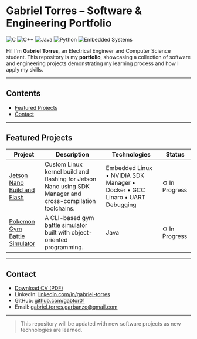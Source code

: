 # Gabriel Torres – Software & Engineering Portfolio

![C](https://img.shields.io/badge/C-lightblue)
![C++](https://img.shields.io/badge/C++-blue)
![Java](https://img.shields.io/badge/Java-orange)
![Python](https://img.shields.io/badge/Python-darkgreen)
![Embedded Systems](https://img.shields.io/badge/Embedded%20Systems-purple)

Hi! I'm **Gabriel Torres**, an Electrical Engineer and Computer Science student. This repository is my **portfolio**, showcasing a collection of software and engineering projects demonstrating my learning process and how I apply my skills.

---

## Contents

- [Featured Projects](#featured-projects)
- [Contact](#contact)

---

## Featured Projects

| Project | Description | Technologies | Status |
|---------|------------|-------------|--------|
| [Jetson Nano Build and Flash](projects/jetson-nano-build-and-flash/README.md) | Custom Linux kernel build and flashing for Jetson Nano using SDK Manager and cross-compilation toolchains. | Embedded Linux • NVIDIA SDK Manager • Docker • GCC Linaro • UART Debugging | ⚙ In Progress |
| [Pokemon Gym Battle Simulator](projects/pokemon-gym-battle-simulator/README.md) | A CLI-based gym battle simulator built with object-oriented programming. | Java | ⚙ In Progress |


---

## Contact

- [Download CV (PDF)](CV/GabrielTorres_CV.pdf)  
- LinkedIn: [linkedin.com/in/gabriel-torres](https://linkedin.com/in/gabriel-torres-garbanzo)  
- GitHub: [github.com/gabtor01](https://github.com/gabtor01)  
- Email: gabriel.torres.garbanzo@gmail.com

---

> This repository will be updated with new software projects as new technologies are learned.